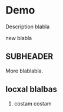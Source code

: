 # Demo

Description blabla

new blabla

## SUBHEADER

More blablabla.

## locxal blalbas

1. costam costam
